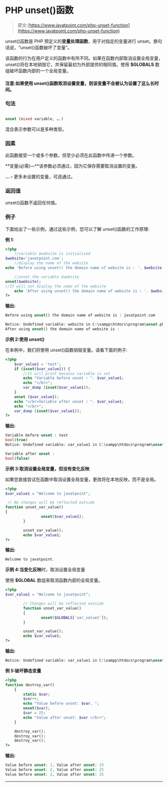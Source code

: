 # PHP unset()函数

> 原文:[https://www.javatpoint.com/php-unset-function](https://www.javatpoint.com/php-unset-function)

unset()函数是 PHP 预定义的**变量处理函数**，用于对指定的变量进行 unset。换句话说，“unset()函数破坏了变量”。

该函数的行为在用户定义的函数中有所不同。如果在函数内部取消设置全局变量，unset()将在本地销毁它，并保留最初为外部提供的相同值。使用 **$GLOBALS** 数组破坏函数内部的一个全局变量。

#### 注意:如果使用 unset()函数取消设置变量，则该变量不会被认为设置了这么长时间。

### 句法

```php

unset (mixed variable, ….)

```

混合表示参数可以是多种类型。

### 因素

此函数接受一个或多个参数，但至少必须在此函数中传递一个参数。

**变量(必需)—**该参数必须通过，因为它保存需要取消设置的变量。

**… -** 更多未设置的变量，可选通过。

### 返回值

unset()函数不返回任何值。

### 例子

下面给出了一些示例，通过这些示例，您可以了解 unset()函数的工作原理:

**例 1:**

```php
<?php
	//variable $website is initialized
$website='javatpoint.com';
	//display the name of the website
echo 'Before using unset() the domain name of website is : '. $website. '<br>';

	//unset the variable $website
unset($website);
//It will not display the name of the website
	echo 'After using unset() the domain name of website is : '. $website;
?>

```

**输出:**

```php
Before using unset() the domain name of website is : javatpoint.com

Notice: Undefined variable: website in C:\xampp\htdocs\program\unset.php on line 5
After using unset() the domain name of website is :

```

**示例 2:使用 unset()**

在本例中，我们将使用 unset()函数销毁变量。请看下面的例子:

```php
<?php
	$var_value1 = 'test';
	if (isset($var_value1)) {
		//It will print because variable is set
		echo "Variable before unset : ". $var_value1;
		echo "</br>";
		var_dump (isset($var_value1));
	}
	unset ($var_value1);
	echo "</br>Variable after unset : ". $var_value1;
	echo "</br>";
	var_dump (isset($var_value1));
?>

```

**输出:**

```php
Variable before unset : test
bool(true)
Notice: Undefined variable: var_value1 in C:\xampp\htdocs\program\unset.php on line 10

Variable after unset :
bool(false)

```

**示例 3:取消设置全局变量，但没有变化反映**

如果您直接尝试在函数中取消设置全局变量，更改将在本地反映，而不是全局。

```php
<?php
$var_value1 = "Welcome to javatpoint"; 

 // No changes will be reflected outside 
function unset_var_value() 
{ 
          		unset($var_value1); 
      	} 

      	unset_var_value(); 
      	echo $var_value1;
?>

```

**输出:**

```php
Welcome to javatpoint.

```

**示例 4:当变化反映**时，取消设置全局变量

使用 **$GLOBAL** 数组来取消函数内部的全局变量。

```php
<?php
$var_value1 = "Welcome to javatpoint"; 

      	// Changes will be reflected outside 
    	function unset_var_value() 
      	{ 
          		unset($GLOBALS['var_value1']); 
     	} 

      	unset_var_value(); 
      	echo $var_value1;
?>

```

**输出:**

```php
Notice: Undefined variable: var_value1 in C:\xampp\htdocs\program\unset.php on line 11

```

**例 5:破坏静态变量**

```php
<?php
function destroy_var()
	{
		static $var;
		$var++;
		echo "Value before unset: $var, ";
		unset($var);
		$var = 25;
		echo "Value after unset: $var </br>";
	}

	destroy_var();
	destroy_var();
	destroy_var();
?>

```

**输出:**

```php
Value before unset: 1, Value after unset: 25
Value before unset: 2, Value after unset: 25
Value before unset: 3, Value after unset: 25

```

* * *